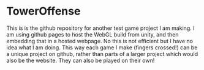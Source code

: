 # TowerOffense

This is is the github repository for another test game project I am making. I am using github pages to host the WebGL build from unity, and then embedding that in a hosted webpage. No this is not efficient but I have no idea what I am doing. This way each game I make (fingers crossed!) can be a unique project on github, rather than parts of a larger project which would also be the website. They can also be played on their own!
